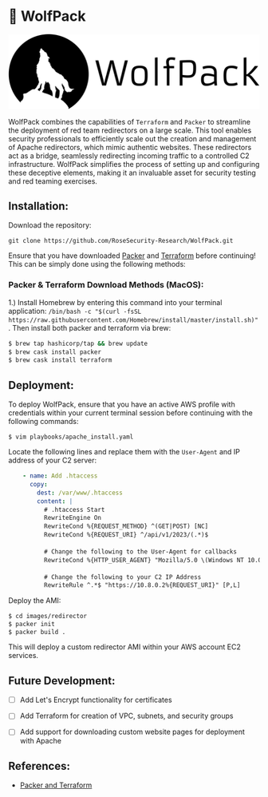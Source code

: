 # :wolf: WolfPack

<p align="center">
  <img alt="WolfPack" src="img/wolfpack.png" >
</p>

WolfPack combines the capabilities of `Terraform` and `Packer` to streamline the deployment of red team redirectors on a large scale. This tool enables security professionals to efficiently scale out the creation and management of Apache redirectors, which mimic authentic websites. These redirectors act as a bridge, seamlessly redirecting incoming traffic to a controlled C2 infrastructure. WolfPack simplifies the process of setting up and configuring these deceptive elements, making it an invaluable asset for security testing and red teaming exercises.

## Installation:

Download the repository:

```Console
git clone https://github.com/RoseSecurity-Research/WolfPack.git
```

Ensure that you have downloaded [Packer](https://www.packer.io/) and [Terraform](https://www.terraform.io/) before continuing! This can be simply done using the following methods:

### Packer & Terraform Download Methods (MacOS): 

1.) Install Homebrew by entering this command into your terminal application: `/bin/bash -c "$(curl -fsSL https://raw.githubusercontent.com/Homebrew/install/master/install.sh)"`. Then install both packer and terraform via brew: 

```Bash
$ brew tap hashicorp/tap && brew update
$ brew cask install packer
$ brew cask install terraform
```

## Deployment:

To deploy WolfPack, ensure that you have an active AWS profile with credentials within your current terminal session before continuing with the following commands:

```Console
$ vim playbooks/apache_install.yaml
```

Locate the following lines and replace them with the `User-Agent` and IP address of your C2 server:

```yaml
    - name: Add .htaccess
      copy:
        dest: /var/www/.htaccess
        content: |
          # .htaccess Start
          RewriteEngine On
          RewriteCond %{REQUEST_METHOD} ^(GET|POST) [NC]
          RewriteCond %{REQUEST_URI} ^/api/v1/2023/(.*)$
          
          # Change the following to the User-Agent for callbacks
          RewriteCond %{HTTP_USER_AGENT} "Mozilla/5.0 \(Windows NT 10.0; Win64; x64) AppleWebKit/537.36 \(KHTML, like Gecko\) Chrome/113.0.0.0 Safari/537.36"

          # Change the following to your C2 IP Address
          RewriteRule ^.*$ "https://10.8.0.2%{REQUEST_URI}" [P,L]
```

Deploy the AMI:

```Console
$ cd images/redirector
$ packer init
$ packer build .
```

This will deploy a custom redirector AMI within your AWS account EC2 services. 

## Future Development:

- [ ] Add Let's Encrypt functionality for certificates
- [ ] Add Terraform for creation of VPC, subnets, and security groups
- [ ] Add support for downloading custom website pages for deployment with Apache 


## References:

- [Packer and Terraform](https://developer.hashicorp.com/terraform/tutorials/provision/packer)
